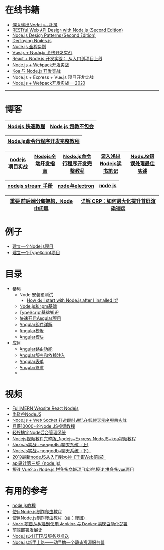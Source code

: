 

# 在线书籍
* [深入浅出Node.js--朴灵](https://weread.qq.com/web/reader/d1b32290718ff65fd1befcc)
* [RESTful Web API Design with Node.js (Second Edition)](https://weread.qq.com/web/reader/e18328807230082ee18b465)
* [Node.js Design Patterns (Second Edition)](https://weread.qq.com/web/reader/85c323d07230078385c04a5)
* [Deploying Nodes.js](https://weread.qq.com/web/reader/7e232b1072300cf17e20628)
* [Node.js 全程实例](https://weread.qq.com/web/reader/d45320c071a4952bd4500a5)
* [Vue.js + Node.js 全栈开发实战](https://weread.qq.com/web/reader/16932930723279061699c7e)
* [React + Node.js 开发实战： 从入门到项目上线](https://weread.qq.com/web/reader/29b322f07224e31b29b76fc)
* [Node.js + Webpack开发实战](https://weread.qq.com/web/reader/7fd32de0723278b37fd69c3)
* [Koa 与 Node.js 开发实战](https://weread.qq.com/web/reader/b68323207184869ab687b03)
* [Node.js + Express + Vue.js 项目开发实战](https://weread.qq.com/web/reader/6af326a071de88a96aff6ad)
* [Node.js + Webpack开发实战---2020](https://weread.qq.com/web/reader/7fd32de0723278b37fd69c3)
---

# 博客

[Nodejs 快速教程](https://www.yht7.com/nodejs/nodejs-tutorial.html)|[Node.js 包教不包会](https://www.kancloud.cn/kancloud/node-lessons)|
---|---|

[Node.js命令行程序开发完整教程](https://www.kancloud.cn/outsider/clitool)|
---|

[nodejs项目实战](https://www.kancloud.cn/winter1981/weixinshake/595810)|[Nodejs全端开发指南](https://www.kancloud.cn/zengqs1976/thinkjs-uniapp-framework/1834675)|[Node.js命令行程序开发完整教程](https://www.kancloud.cn/outsider/clitool/313173)|[深入浅出Nodejs读书笔记](https://www.kancloud.cn/thinkphp/nodejs-note/43575)|[NodeJS错误处理最佳实践](https://www.kancloud.cn/thinkphp/nodejs-errorhandling/39145)|
---|---|---|---|---|

[nodejs stream 手册](https://www.kancloud.cn/kancloud/stream-handbook/81769)|[node与electron](https://www.kancloud.cn/chandler/nodejs/1172691)|[node js](https://www.kancloud.cn/pimingzhao/node_js/1523594)|
---|---|---|

[重要 前后端分离架构，Node 中间层](https://www.crs811.com/archives/1542)|[详解 CRP：如何最大化提升首屏渲染速度](https://juejin.im/post/5c33794bf265da6158775100)|
---|---|

# 例子
* [建立一个Node.js项目](https://weread.qq.com/web/reader/7f332f2072462dd67f32c8ck8e232ec02198e296a067180)
* [建立一个TypeScript项目](https://weread.qq.com/web/reader/7f332f2072462dd67f32c8ck341323f021e34173cb3824c)


# 目录

* 基础
  * Node 安装和测试 
    * [How do I start with Node.js after I installed it?](https://nodejs.org/en/docs/guides/getting-started-guide/) 
  * [ Node.js和npm基础](https://weread.qq.com/web/reader/7f332f2072462dd67f32c8ck98f3284021498f137082c2e) 
  * [TypeScript基础知识](https://weread.qq.com/web/reader/7f332f2072462dd67f32c8ck33e3289021c33e75ff09694)
  * [快速开启Angular项目](https://weread.qq.com/web/reader/7f332f2072462dd67f32c8cka1d32a6022aa1d0c6e83eb4)
  * [Angular组件详解](https://weread.qq.com/web/reader/7f332f2072462dd67f32c8ckc0c320a0232c0c7c76d365a)
  * [Angular模板](https://weread.qq.com/web/reader/7f332f2072462dd67f32c8ck09332a2023b093f65e0888c)
  * [Angular模块](https://weread.qq.com/web/reader/7f332f2072462dd67f32c8ck7cb321502467cbbc409e62d)
* 应用
  * [Angular路由功能](https://weread.qq.com/web/reader/7f332f2072462dd67f32c8ck28d32de024d28dd2c795c7f) 
  * [Angular服务和依赖注入](https://weread.qq.com/web/reader/7f332f2072462dd67f32c8ck93d32d9025693db85ed9e60)
  * [ Angular表单](https://weread.qq.com/web/reader/7f332f2072462dd67f32c8ckc9e32940268c9e1074f5bc6)
  * [Angular管道](https://weread.qq.com/web/reader/7f332f2072462dd67f32c8ck76d325c028076dc611d6d8c)
  * []()
# 视频

* [Full MERN Website React Nodejs ](https://www.youtube.com/watch?v=4ELH8CT4J0A)
* [尚硅谷NodeJS](https://www.bilibili.com/video/av60702895?from=search&seid=15291502401325606341)
* [Node.js + Web Socket 打造即时通讯在线聊天程序项目实战](https://www.bilibili.com/video/av71240977?from=search&seid=15674378511028862001)
* [月薪10000+的Node.JS视频教程](https://www.bilibili.com/video/av53671663/?spm_id_from=333.788.videocard.3)
* [轻松搞定Node后台管理系统](https://www.bilibili.com/video/av54440690/?spm_id_from=333.788.videocard.0)
* [Nodejs视频教程完整版_Nodejs+Express NodeJS+koa视频教程](https://www.bilibili.com/video/av38925557/?spm_id_from=333.788.videocard.1)
* [NodeJs实战+mongodb+聊天系统（上)](https://www.bilibili.com/video/av51445384/?spm_id_from=333.788.videocard.1)
* [NodeJs实战+mongodb+聊天系统（下）](https://www.bilibili.com/video/av51459555/?spm_id_from=333.788.videocard.1)
* [2019最新nodeJS从入门到大神【千锋Web前端】](https://www.bilibili.com/video/av53978941?from=search&seid=16033522356009238537)
* [api设计第三版（node.js)](https://www.bilibili.com/video/av74605570?from=search&seid=5739552451698653385)
* [撩课 Vue2.x+Node.js 拼多多商城项目实战\撩课 拼多多vue项目](https://www.bilibili.com/video/av78207763?from=search&seid=62145169076968126)

# 有用的参考
* [node.js教程](https://www.shuzhiduo.com/search/NodeJS/)
* [使用Node.js制作爬虫教程](http://blog.didispace.com/nodejspachong/)
* [使用Node.js制作爬虫教程（续：爬图）](http://blog.didispace.com/nodejspachong2/)
* [Node 项目从构建到使用 Jenkins 与 Docker 实现自动化部署](http://dockone.io/article/9507)
* [前端部署发展史](http://dockone.io/article/9406)
* [Node.js之HTTP/2服务器推送](https://kiwenlau.com/2018/03/27/nodejs-and-http/)
* [Node.js新手上路——动手撸一个静态资源服务器](https://developer.51cto.com/art/201903/593401.htm)
